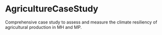 # AgricultureCaseStudy
Comprehensive case study to assess and measure the climate resiliency of agricultural production in MH and MP. 
